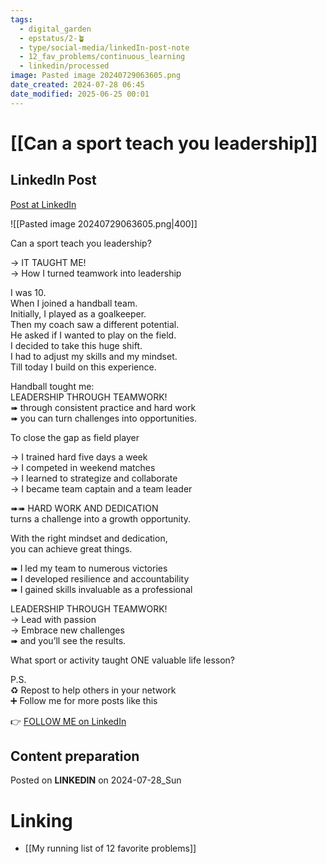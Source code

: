 ```yaml
---
tags:
  - digital_garden
  - epstatus/2-🪴
  - type/social-media/linkedIn-post-note
  - 12_fav_problems/continuous_learning
  - linkedin/processed
image: Pasted image 20240729063605.png
date_created: 2024-07-28 06:45
date_modified: 2025-06-25 00:01
---
```

# [[Can a sport teach you leadership]]

## LinkedIn Post

[Post at LinkedIn](https://www.linkedin.com/posts/sebastiankamilli_can-a-sport-teach-you-leadership-it-taught-activity-7223206039695831040-sWW1?utm_source=share&utm_medium=member_desktop)

![[Pasted image 20240729063605.png|400]]

Can a sport teach you leadership?  
  
→ IT TAUGHT ME!  
→ How I turned teamwork into leadership  
  
I was 10.  
When I joined a handball team.  
Initially, I played as a goalkeeper.  
Then my coach saw a different potential.  
He asked if I wanted to play on the field.  
I decided to take this huge shift.  
I had to adjust my skills and my mindset.  
Till today I build on this experience.  
  
Handball tought me:  
LEADERSHIP THROUGH TEAMWORK!  
➠ through consistent practice and hard work  
➠ you can turn challenges into opportunities.  
  
To close the gap as field player  
  
→ I trained hard five days a week  
→ I competed in weekend matches  
→ I learned to strategize and collaborate  
→ I became team captain and a team leader  
  
➠➠ HARD WORK AND DEDICATION  
turns a challenge into a growth opportunity.  
  
With the right mindset and dedication,  
you can achieve great things.  
  
➠ I led my team to numerous victories  
➠ I developed resilience and accountability  
➠ I gained skills invaluable as a professional  
  
LEADERSHIP THROUGH TEAMWORK!  
→ Lead with passion  
→ Embrace new challenges  
➠ and you’ll see the results.  
  
What sport or activity taught ONE valuable life lesson?  
  
P.S.  
♻ Repost to help others in your network  
➕ Follow me for more posts like this  

👉 [FOLLOW ME on LinkedIn](https://www.linkedin.com/comm/mynetwork/discovery-see-all?usecase=PEOPLE_FOLLOWS&followMember=sebastiankamilli)

## Content preparation

Posted on **LINKEDIN** on 2024-07-28_Sun

# Linking

+ [[My running list of 12 favorite problems]]